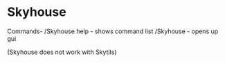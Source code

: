 # Skyhouse

Commands-
/Skyhouse help - shows command list
/Skyhouse - opens up gui

(Skyhouse does not work with Skytils)
